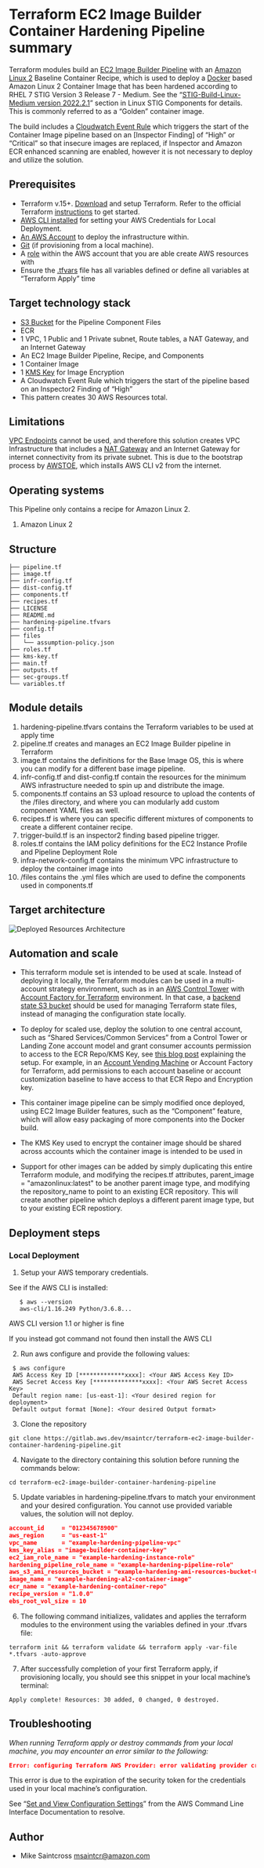# Terraform EC2 Image Builder Container Hardening Pipeline summary

Terraform modules build an [EC2 Image Builder Pipeline](https://docs.aws.amazon.com/imagebuilder/latest/userguide/start-build-image-pipeline.html) with an [Amazon Linux 2](https://aws.amazon.com/amazon-linux-2/) Baseline Container Recipe, which is used to deploy a [Docker](https://docs.docker.com/) based Amazon Linux 2 Container Image that has been hardened according to RHEL 7 STIG Version 3 Release 7 - Medium. See the “[STIG-Build-Linux-Medium version 2022.2.1](https://docs.aws.amazon.com/imagebuilder/latest/userguide/toe-stig.html#linux-os-stig)” section in Linux STIG Components for details. This is commonly referred to as a “Golden” container image.

The build includes a [Cloudwatch Event Rule](https://docs.aws.amazon.com/AmazonCloudWatch/latest/events/Create-CloudWatch-Events-Rule.html) which triggers the start of the Container Image pipeline based on an [Inspector Finding] of “High” or “Critical” so that insecure images are replaced, if Inspector and Amazon ECR enhanced scanning are enabled, however it is not necessary to deploy and utilize the solution.

## Prerequisites

* Terraform v.15+. [Download](https://www.terraform.io/downloads.html) and setup Terraform. Refer to the official Terraform [instructions](https://learn.hashicorp.com/collections/terraform/aws-get-started) to get started.
* [AWS CLI installed](https://docs.aws.amazon.com/cli/v1/userguide/cli-chap-install.html) for setting your AWS Credentials for Local Deployment.
* [An AWS Account](https://aws.amazon.com/premiumsupport/knowledge-center/create-and-activate-aws-account/) to deploy the infrastructure within.
* [Git](https://git-scm.com/) (if provisioning from a local machine).
* A [role](https://www.google.com/url?sa=t&rct=j&q=&esrc=s&source=web&cd=&cad=rja&uact=8&ved=2ahUKEwjllPaT-LD8AhXsFFkFHd4PBEsQFnoECA8QAQ&url=https%3A%2F%2Fdocs.aws.amazon.com%2FIAM%2Flatest%2FUserGuide%2Fid_roles.html&usg=AOvVaw2x3qPB3Ld00_O0zMSxCNNi) within the AWS account that you are able create AWS resources with
* Ensure the [.tfvars](https://developer.hashicorp.com/terraform/tutorials/configuration-language/variables) file has all variables defined or define all variables at “Terraform Apply” time

## Target technology stack  

* [S3 Bucket](https://aws.amazon.com/s3/) for the Pipeline Component Files
* ECR
* 1 VPC, 1 Public and 1 Private subnet, Route tables, a NAT Gateway, and an Internet Gateway
* An EC2 Image Builder Pipeline, Recipe, and Components
* 1 Container Image
* 1 [KMS Key](https://www.google.com/url?sa=t&rct=j&q=&esrc=s&source=web&cd=&cad=rja&uact=8&ved=2ahUKEwiC5J339rD8AhV-F1kFHSp_CCEQFnoECA8QAQ&url=https%3A%2F%2Faws.amazon.com%2Fkms%2F&usg=AOvVaw3RCXPeRLWlWbJyXWU3HNGF) for Image Encryption
* A Cloudwatch Event Rule which triggers the start of the pipeline based on an Inspector2 Finding of “High”
* This pattern creates 30 AWS Resources total.

## Limitations 

[VPC Endpoints](https://docs.aws.amazon.com/whitepapers/latest/aws-privatelink/what-are-vpc-endpoints.html) cannot be used, and therefore this solution creates VPC Infrastructure that includes a [NAT Gateway](https://docs.aws.amazon.com/vpc/latest/userguide/vpc-nat-gateway.html) and an Internet Gateway for internet connectivity from its private subnet. This is due to the bootstrap process by [AWSTOE](https://docs.aws.amazon.com/imagebuilder/latest/userguide/how-image-builder-works.html#ibhow-component-management), which installs AWS CLI v2 from the internet.

## Operating systems

This Pipeline only contains a recipe for Amazon Linux 2.

1. Amazon Linux 2

## Structure

``` console
├── pipeline.tf
├── image.tf
├── infr-config.tf
├── dist-config.tf
├── components.tf
├── recipes.tf
├── LICENSE
├── README.md
├── hardening-pipeline.tfvars
├── config.tf
├── files
│   └── assumption-policy.json
├── roles.tf
├── kms-key.tf
├── main.tf
├── outputs.tf
├── sec-groups.tf
└── variables.tf
```

## Module details

1. hardening-pipeline.tfvars contains the Terraform variables to be used at apply time
2. pipeline.tf creates and manages an EC2 Image Builder pipeline in Terraform
3. image.tf contains the definitions for the Base Image OS, this is where you can modify for a different base image pipeline.
4. infr-config.tf and dist-config.tf  contain the resources for the minimum AWS infrastructure needed to spin up and distribute the image.
5. components.tf contains an S3 upload resource to upload the contents of the /files directory, and where you can modularly add custom component YAML files as well.
6. recipes.tf is where you can specific different mixtures of components to create a different container recipe.
7. trigger-build.tf is an inspector2 finding based pipeline trigger.
8. roles.tf contains the IAM policy definitions for the EC2 Instance Profile and Pipeline Deployment Role
9. infra-network-config.tf contains the minimum VPC infrastructure to deploy the container image into
10. /files contains the .yml files which are used to define the components used in components.tf

## Target architecture
![Deployed Resources Architecture](container-harden.png)

## Automation and scale

* This terraform module set is intended to be used at scale. Instead of deploying it locally, the Terraform modules can be used in a multi-account strategy environment, such as in an [AWS Control Tower](https://docs.aws.amazon.com/controltower/latest/userguide/what-is-control-tower.html) with [Account Factory for Terraform](https://aws.amazon.com/blogs/aws/new-aws-control-tower-account-factory-for-terraform/) environment. In that case, a [backend state S3 bucket](https://developer.hashicorp.com/terraform/language/settings/backends/s3) should be used for managing Terraform state files, instead of managing the configuration state locally.

* To deploy for scaled use, deploy the solution to one central account, such as “Shared Services/Common Services” from a Control Tower or Landing Zone account model and grant consumer accounts permission to access to the ECR Repo/KMS Key, see [this blog post](https://aws.amazon.com/premiumsupport/knowledge-center/secondary-account-access-ecr/) explaining the setup. For example, in an [Account Vending Machine](https://www.hashicorp.com/resources/terraform-landing-zones-for-self-service-multi-aws-at-eventbrite) or Account Factory for Terraform, add permissions to each account baseline or account customization baseline to have access to that ECR Repo and Encryption key.

* This container image pipeline can be simply modified once deployed, using EC2 Image Builder features, such as the “Component” feature, which will allow easy packaging of more components into the Docker build.

* The KMS Key used to encrypt the container image should be shared across accounts which the container image is intended to be used in

* Support for other images can be added by simply duplicating this entire Terraform module, and modifying the recipes.tf attributes, parent_image = "amazonlinux:latest" to be another parent image type, and modifying the repository_name to point to an existing ECR repository. This will create another pipeline which deploys a different parent image type, but to your existing ECR repostiory.

## Deployment steps

### Local Deployment

1. Setup your AWS temporary credentials.

See if the AWS CLI is installed:
``` shell
   $ aws --version
   aws-cli/1.16.249 Python/3.6.8...
```

AWS CLI version 1.1 or higher is fine

If you instead got command not found then install the AWS CLI

2. Run aws configure and provide the following values:
``` shell
 $ aws configure
 AWS Access Key ID [*************xxxx]: <Your AWS Access Key ID>
 AWS Secret Access Key [**************xxxx]: <Your AWS Secret Access Key>
 Default region name: [us-east-1]: <Your desired region for deployment>
 Default output format [None]: <Your desired Output format>
```
3. Clone the repository
``` shell
git clone https://gitlab.aws.dev/msaintcr/terraform-ec2-image-builder-container-hardening-pipeline.git
```
4. Navigate to the directory containing this solution before running the commands below:
``` shell
cd terraform-ec2-image-builder-container-hardening-pipeline
```

5. Update variables in hardening-pipeline.tfvars to match your environment and your desired configuration. You cannot use provided variable values, the solution will not deploy.
``` json
account_id     = "012345678900"
aws_region     = "us-east-1"
vpc_name       = "example-hardening-pipeline-vpc"
kms_key_alias = "image-builder-container-key"
ec2_iam_role_name = "example-hardening-instance-role"
hardening_pipeline_role_name = "example-hardening-pipeline-role"
aws_s3_ami_resources_bucket = "example-hardening-ami-resources-bucket-0123"
image_name = "example-hardening-al2-container-image"
ecr_name = "example-hardening-container-repo"
recipe_version = "1.0.0" 
ebs_root_vol_size = 10
```

6. The following command initializes, validates and applies the terraform modules to the environment using the variables defined in your .tfvars file:
``` shell
terraform init && terraform validate && terraform apply -var-file *.tfvars -auto-approve
```

7. After successfully completion of your first Terraform apply, if provisioning locally, you should see this snippet in your local machine’s terminal:
``` shell
Apply complete! Resources: 30 added, 0 changed, 0 destroyed.
```

## Troubleshooting

*When running Terraform apply or destroy commands from your local machine, you may encounter an error similar to the following:*

``` json
Error: configuring Terraform AWS Provider: error validating provider credentials: error calling sts:GetCallerIdentity: operation error STS: GetCallerIdentity, https response error StatusCode: 403, RequestID: 123456a9-fbc1-40ed-b8d8-513d0133ba7f, api error InvalidClientTokenId: The security token included in the request is invalid.
```

This error is due to the expiration of the security token for the credentials used in your local machine’s configuration.

See “[Set and View Configuration Settings](https://docs.aws.amazon.com/cli/latest/userguide/cli-configure-files.html#cli-configure-files-methods)” from the AWS Command Line Interface Documentation to resolve.

## Author

* Mike Saintcross [msaintcr@amazon.com](mailto:msaintcr@amazon.com)